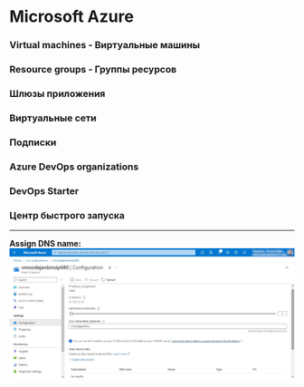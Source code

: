 # Microsoft Azure

### Virtual machines - Виртуальные машины
### Resource groups - Группы ресурсов
### Шлюзы приложения
### Виртуальные сети
### Подписки
### Azure DevOps organizations
### DevOps Starter
### Центр быстрого запуска

---------------------------------------------------

**Assign DNS name:**<br />
![alt text](virtual_machines/images/vm_assign_dns_name.jpg)


